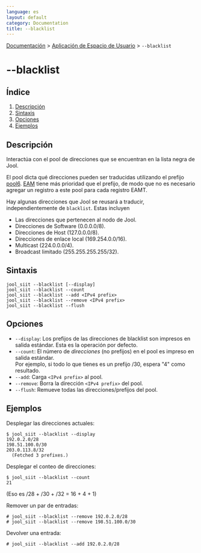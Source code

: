 ```yaml
---
language: es
layout: default
category: Documentation
title: --blacklist
---
```


[Documentación](documentation.html) > [Aplicación de Espacio de Usuario](documentation.html#aplicacin-de-espacio-de-usuario) > `--blacklist`

# \--blacklist

## Índice

1. [Descripción](#descripcin)
2. [Sintaxis](#sintaxis)
3. [Opciones](#opciones)
4. [Ejemplos](#ejemplos)

## Descripción

Interactúa con el pool de direcciones que se encuentran en la lista negra de Jool.

El pool dicta qué direcciones pueden ser traducidas utilizando el prefijo [pool6](usr-flags-pool6.html). [EAM](usr-flags-eamt.html) tiene más prioridad que el prefijo, de modo que no es necesario agregar un registro a este pool para cada registro EAMT.

Hay algunas direcciones que Jool se reusará a traducir, independientemente de `blacklist`. Estas incluyen

- Las direcciones que pertenecen al nodo de Jool.
- Direcciones de Software (0.0.0.0/8).
- Direcciones de Host (127.0.0.0/8).
- Direcciones de enlace local (169.254.0.0/16).
- Multicast (224.0.0.0/4).
- Broadcast limitado (255.255.255.255/32).

## Sintaxis

	jool_siit --blacklist [--display]
	jool_siit --blacklist --count
	jool_siit --blacklist --add <IPv4 prefix>
	jool_siit --blacklist --remove <IPv4 prefix>
	jool_siit --blacklist --flush

## Opciones

* `--display`: Los prefijos de las direcciones de blacklist son impresos en salida estándar. Esta es la operación por defecto.
* `--count`: El número de _direcciones_ (no prefijos) en el pool es impreso en salida estándar.  
  Por ejemplo, si todo lo que tienes es un prefijo /30, espera "4" como resultado.
* `--add`: Carga `<IPv4 prefix>` al pool.
* `--remove`: Borra la dirección `<IPv4 prefix>` del pool.
* `--flush`: Remueve todas las direcciones/prefijos del pool.

## Ejemplos

Desplegar las direcciones actuales:

	$ jool_siit --blacklist --display
	192.0.2.0/28
	198.51.100.0/30
	203.0.113.8/32
	  (Fetched 3 prefixes.)

Desplegar el conteo de direcciones:

	$ jool_siit --blacklist --count
	21

(Eso es /28 + /30 + /32 = 16 + 4 + 1)

Remover un par de entradas:

	# jool_siit --blacklist --remove 192.0.2.0/28
	# jool_siit --blacklist --remove 198.51.100.0/30

Devolver una entrada:

	# jool_siit --blacklist --add 192.0.2.0/28

